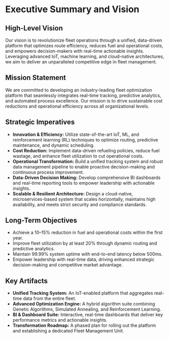 # Executive Summary and Vision

## High-Level Vision
Our vision is to revolutionize fleet operations through a unified, data-driven platform that optimizes route efficiency, reduces fuel and operational costs, and empowers decision-makers with real-time actionable insights. Leveraging advanced IoT, machine learning, and cloud-native architectures, we aim to deliver an unparalleled competitive edge in fleet management.

## Mission Statement
We are committed to developing an industry-leading fleet optimization platform that seamlessly integrates real-time tracking, predictive analytics, and automated process excellence. Our mission is to drive sustainable cost reductions and operational efficiency across all organizational levels.

## Strategic Imperatives
- **Innovation & Efficiency:** Utilize state-of-the-art IoT, ML, and reinforcement learning (RL) techniques to optimize routing, predictive maintenance, and dynamic scheduling.
- **Cost Reduction:** Implement data-driven refueling policies, reduce fuel wastage, and enhance fleet utilization to cut operational costs.
- **Operational Transformation:** Build a unified tracking system and robust data management pipeline to enable proactive decision-making and continuous process improvement.
- **Data-Driven Decision Making:** Develop comprehensive BI dashboards and real-time reporting tools to empower leadership with actionable insights.
- **Scalable & Resilient Architecture:** Design a cloud-native, microservices-based system that scales horizontally, maintains high availability, and meets strict security and compliance standards.

## Long-Term Objectives
- Achieve a 10–15% reduction in fuel and operational costs within the first year.
- Improve fleet utilization by at least 20% through dynamic routing and predictive analytics.
- Maintain 99.99% system uptime with end-to-end latency below 500ms.
- Empower leadership with real-time data, driving enhanced strategic decision-making and competitive market advantage.

## Key Artifacts
- **Unified Tracking System:** An IoT-enabled platform that aggregates real-time data from the entire fleet.
- **Advanced Optimization Engine:** A hybrid algorithm suite combining Genetic Algorithms, Simulated Annealing, and Reinforcement Learning.
- **BI & Dashboard Suite:** Interactive, real-time dashboards that deliver key performance metrics and actionable insights.
- **Transformation Roadmap:** A phased plan for rolling out the platform and establishing a dedicated Fleet Management Unit.

